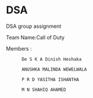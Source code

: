 DSA
===

DSA group assignment

Team Name:Call of Duty

Members : 

          De S K A Dinish Heshaka 
          
          ANUSHKA MALINDA WEWELWALA 
          
          P R D YASITHA ISHANTHA
          
          M N SHAHIQ AHAMED 
